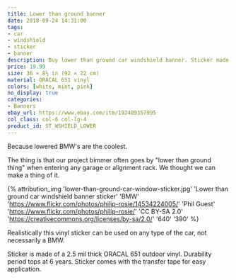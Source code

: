 ```yaml
---
title: Lower than ground banner
date: 2018-09-24 14:31:00
tags:
- car
- windshield
- sticker
- banner
description: Buy lower than ground car windshield banner. Sticker made of ORACAL vinyl.
price: 19.99
size: 36 × 8½ in (92 × 22 cm)
material: ORACAL 651 vinyl
colors: [white, mint, pink]
no_display: true
categories:
- Banners
ebay_url: https://www.ebay.com/itm/192489357995
col_class: col-6 col-lg-4
product_id: ST_WSHIELD_LOWER
---
```


Because lowered BMW's are the coolest.

<!-- more -->

The thing is that our project bimmer often goes by "lower than ground thing" when entering any garage or alignment rack. We thought we can make a thing of it.

{% attribution_img
  'lower-than-ground-car-window-sticker.jpg'
  'Lower than ground car windshield banner sticker'
  'BMW'
  'https://www.flickr.com/photos/philip-rosie/14534224005/'
  'Phil Guest'
  'https://www.flickr.com/photos/philip-rosie/'
  'CC BY-SA 2.0'
  'https://creativecommons.org/licenses/by-sa/2.0/'
  '640'
  '390'
%}

Realistically this vinyl sticker can be used on any type of the car, not necessarily a BMW.

<!-- {% asset_img content-image sticker-lower-than-ground.jpg 500 500 'Lower than ground stanced lowered car windshield sticker "lower than ground car windshield banner"' %} -->

Sticker is made of a 2.5 mil thick ORACAL 651 outdoor vinyl. Durability period tops at 6 years. Sticker comes with the transfer tape for easy application.
